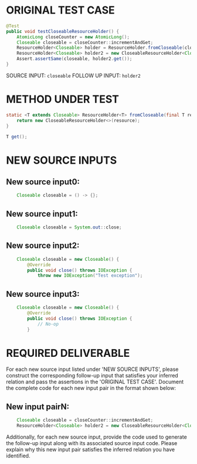 # ORIGINAL TEST CASE
```java
@Test
public void testCloseableResourceHolder() {
    AtomicLong closeCounter = new AtomicLong();
    Closeable closeable = closeCounter::incrementAndGet;
    ResourceHolder<Closeable> holder = ResourceHolder.fromCloseable(closeable);
    ResourceHolder<Closeable> holder2 = new CloseableResourceHolder<Closeable>(closeable);
    Assert.assertSame(closeable, holder2.get());
}

```
SOURCE INPUT: `closeable`
FOLLOW UP INPUT: `holder2`


# METHOD UNDER TEST
```java
static <T extends Closeable> ResourceHolder<T> fromCloseable(final T resource) {
    return new CloseableResourceHolder<>(resource);
}

T get();

```


# NEW SOURCE INPUTS
## New source input0:
```java
    Closeable closeable = () -> {};
```

## New source input1:
```java
    Closeable closeable = System.out::close;
```

## New source input2:
```java
    Closeable closeable = new Closeable() {
        @Override
        public void close() throws IOException {
            throw new IOException("Test exception");
```

## New source input3:
```java
    Closeable closeable = new Closeable() {
        @Override
        public void close() throws IOException {
            // No-op
        }
```



# REQUIRED DELIVERABLE
For each new source input listed under 'NEW SOURCE INPUTS', please construct the corresponding follow-up input that satisfies your inferred relation and pass the assertions in the 'ORIGINAL TEST CASE'. Document the complete code for each new input pair in the format shown below:
## New input pairN:
```java
    Closeable closeable = closeCounter::incrementAndGet;
    ResourceHolder<Closeable> holder2 = new CloseableResourceHolder<Closeable>(closeable);
```

Additionally, for each new source input, provide the code used to generate the follow-up input along with its associated source input code. Please explain why this new input pair satisfies the inferred relation you have identified.